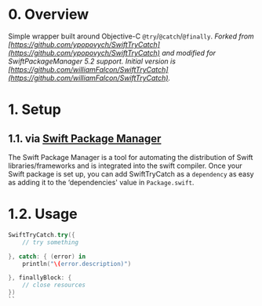 # 0. Overview
Simple wrapper built around Objective-C `@try`/`@catch`/`@finally`.
_Forked from [https://github.com/ypopovych/SwiftTryCatch](https://github.com/ypopovych/SwiftTryCatch) and modified for SwiftPackageManager 5.2 support. Initial version is [https://github.com/williamFalcon/SwiftTryCatch](https://github.com/williamFalcon/SwiftTryCatch)._

# 1. Setup
## 1.1. via [Swift Package Manager](https://swift.org/package-manager/)
The Swift Package Manager is a tool for automating the distribution of Swift libraries/frameworks and is integrated into the swift compiler. Once your Swift package is set up, you can add SwiftTryCatch as a `dependency` as easy as adding it to the ‘dependencies' value in `Package.swift`.

# 1.2. Usage
```swift
SwiftTryCatch.try({
	// try something

}, catch: { (error) in
	println("\(error.description)")

}, finallyBlock: {
	// close resources
})
``
